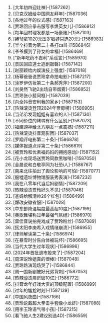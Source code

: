 
1. [大年初四迎灶神]-[1587262]
1. [贝克汉姆给中国网友拜年]-[1587036]
1. [各地过年的仪式感]-[1587163]
1. [贾玲回应拳击服写李焕英女儿]-[1586912]
1. [每年回村理发都是一场豪赌]-[1587103]
1. [姥爷拿1020元压岁钱娃只选20元]-[1586983]
1. [半个抖音为第二十条打call]-[1586846]
1. [爷爷摸到了孙女的幸福]-[1586469]
1. [“新年吃药不吉利”系谣言]-[1585970]
1. [景区回应道士追剧敲磬]-[1587142]
1. [赵丽颖给内娱演技上强度]-[1587018]
1. [杨幂爸爸说贾玲拿命拍电影]-[1587217]
1. [涂罗伊仿妆第二十条郝秀萍]-[1587200]
1. [刘昊然飞驰2出场自带烟雾]-[1586952]
1. [贾玲张小斐同框]-[1587039]
1. [向全抖音安利我的家乡]-[1587153]
1. [热辣滚烫登顶2024年票房榜]-[1586905]
1. [当弟弟发现姐姐有喜欢的人]-[1587130]
1. [不同价位的烤鸭有什么区别]-[1587073]
1. [福建游神给北方朋友一点震撼]-[1587211]
1. [热辣滚烫抖音观影团]-[1587037]
1. [罗翔评电影第二十条]-[1586878]
1. [媒体报道点评第二十条]-[1586819]
1. [被贾玲和优素福妈妈的拥抱感动]-[1587152]
1. [花小龙现场送贾玲同款黑咖啡]-[1587050]
1. [金晨说和白敬亭同为社恐i人]-[1586767]
1. [南来北往拍出了舆论影响的可怕]-[1587077]
1. [殷墟遗址博物馆服装秀表演]-[1587232]
1. [我在八零年代当后妈剧情]-[1587209]
1. [热辣滚烫贾玲好久不见]-[1587046]
1. [爸妈给解清帅26个红包]-[1586499]
1. [爆改安徽省服]-[1587028]
1. [中东部降温幅度最高超10­度]-[1587199]
1. [英歌舞堪称过年最强气氛组]-[1586970]
1. [雷佳音说拍完戏成了贾玲粉丝]-[1587089]
1. [摇太阳李庚希入戏情绪崩溃]-[1586955]
1. [律师解读第二十条]-[1586974]
1. [在暴雪时分告白体被玩坏]-[1586695]
1. [当代大学生过年现状]-[1586996]
1. [2024年首批退市股来了]-[1587204]
1. [周深说玲姐真的很棒]-[1587048]
1. [贾玲路演现场哭了]-[1586844]
1. [周一围新剧被好兄弟背刺]-[1587053]
1. [热辣滚烫票房破10亿]-[1586772]
1. [抖音龙年好戏大赏的顶级配置]-[1586999]
1. [过年的尴尬时刻]-[1587139]
1. [中国风夜曲]-[1587166]
1. [贾玲说戴超大拳击手套像小龙虾]-[1587088]
1. [用李玉玲语气带小孩]-[1587215]
1. [看飞驰人生2建议别选4D]-[1586559]